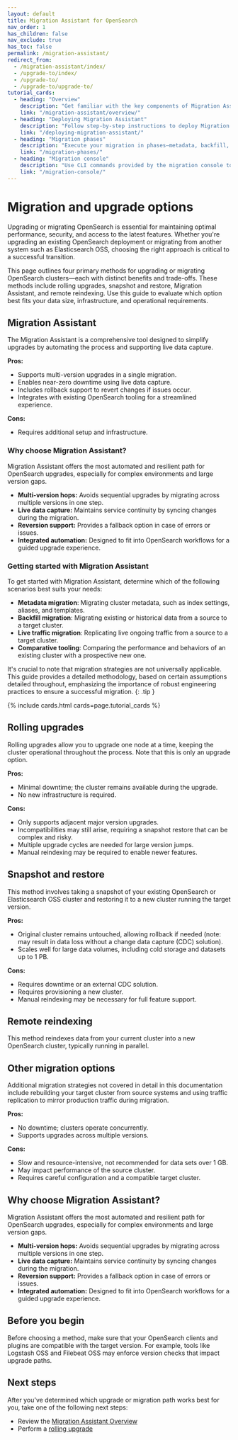 ```yaml
---
layout: default
title: Migration Assistant for OpenSearch
nav_order: 1
has_children: false
nav_exclude: true
has_toc: false
permalink: /migration-assistant/
redirect_from:
  - /migration-assistant/index/
  - /upgrade-to/index/
  - /upgrade-to/
  - /upgrade-to/upgrade-to/
tutorial_cards:
  - heading: "Overview"
    description: "Get familiar with the key components of Migration Assistant and evaluate your use case."
    link: "/migration-assistant/overview/"
  - heading: "Deploying Migration Assistant"
    description: "Follow step-by-step instructions to deploy Migration Assistant and prepare data for migration."
    link: "/deploying-migration-assistant/"
  - heading: "Migration phases"
    description: "Execute your migration in phases—metadata, backfill, and traffic replay—for a controlled and validated transition."
    link: "/migration-phases/"
  - heading: "Migration console"
    description: "Use CLI commands provided by the migration console to orchestrate and monitor your migration process."
    link: "/migration-console/"
---
```


# Migration and upgrade options

Upgrading or migrating OpenSearch is essential for maintaining optimal performance, security, and access to the latest features. Whether you're upgrading an existing OpenSearch deployment or migrating from another system such as Elasticsearch OSS, choosing the right approach is critical to a successful transition.

This page outlines four primary methods for upgrading or migrating OpenSearch clusters—each with distinct benefits and trade-offs. These methods include rolling upgrades, snapshot and restore, Migration Assistant, and remote reindexing. Use this guide to evaluate which option best fits your data size, infrastructure, and operational requirements.

## Migration Assistant

The Migration Assistant is a comprehensive tool designed to simplify upgrades by automating the process and supporting live data capture.

**Pros:**
- Supports multi-version upgrades in a single migration.
- Enables near-zero downtime using live data capture.
- Includes rollback support to revert changes if issues occur.
- Integrates with existing OpenSearch tooling for a streamlined experience.

**Cons:**
- Requires additional setup and infrastructure.

### Why choose Migration Assistant?

Migration Assistant offers the most automated and resilient path for OpenSearch upgrades, especially for complex environments and large version gaps.

- **Multi-version hops:** Avoids sequential upgrades by migrating across multiple versions in one step.
- **Live data capture:** Maintains service continuity by syncing changes during the migration.
- **Reversion support:** Provides a fallback option in case of errors or issues.
- **Integrated automation:** Designed to fit into OpenSearch workflows for a guided upgrade experience.

### Getting started with Migration Assistant

To get started with Migration Assistant, determine which of the following scenarios best suits your needs:

- **Metadata migration**: Migrating cluster metadata, such as index settings, aliases, and templates.
- **Backfill migration**: Migrating existing or historical data from a source to a target cluster.
- **Live traffic migration**: Replicating live ongoing traffic from a source to a target cluster.
- **Comparative tooling**: Comparing the performance and behaviors of an existing cluster with a prospective new one.

It's crucial to note that migration strategies are not universally applicable. This guide provides a detailed methodology, based on certain assumptions detailed throughout, emphasizing the importance of robust engineering practices to ensure a successful migration.
{: .tip }

{% include cards.html cards=page.tutorial_cards %}

## Rolling upgrades

Rolling upgrades allow you to upgrade one node at a time, keeping the cluster operational throughout the process. Note that this is only an upgrade option.

**Pros:**
- Minimal downtime; the cluster remains available during the upgrade.
- No new infrastructure is required.

**Cons:**
- Only supports adjacent major version upgrades.
- Incompatibilities may still arise, requiring a snapshot restore that can be complex and risky.
- Multiple upgrade cycles are needed for large version jumps.
- Manual reindexing may be required to enable newer features.


## Snapshot and restore

This method involves taking a snapshot of your existing OpenSearch or Elasticsearch OSS cluster and restoring it to a new cluster running the target version.

**Pros:**
- Original cluster remains untouched, allowing rollback if needed (note: may result in data loss without a change data capture (CDC) solution).
- Scales well for large data volumes, including cold storage and datasets up to 1 PB.

**Cons:**
- Requires downtime or an external CDC solution.
- Requires provisioning a new cluster.
- Manual reindexing may be necessary for full feature support.

## Remote reindexing

This method reindexes data from your current cluster into a new OpenSearch cluster, typically running in parallel.

## Other migration options

Additional migration strategies not covered in detail in this documentation include rebuilding your target cluster from source systems and using traffic replication to mirror production traffic during migration.

**Pros:**
- No downtime; clusters operate concurrently.
- Supports upgrades across multiple versions.

**Cons:**
- Slow and resource-intensive, not recommended for data sets over 1 GB.
- May impact performance of the source cluster.
- Requires careful configuration and a compatible target cluster.

## Why choose Migration Assistant?

Migration Assistant offers the most automated and resilient path for OpenSearch upgrades, especially for complex environments and large version gaps.

- **Multi-version hops:** Avoids sequential upgrades by migrating across multiple versions in one step.
- **Live data capture:** Maintains service continuity by syncing changes during the migration.
- **Reversion support:** Provides a fallback option in case of errors or issues.
- **Integrated automation:** Designed to fit into OpenSearch workflows for a guided upgrade experience.

## Before you begin

Before choosing a method, make sure that your OpenSearch clients and plugins are compatible with the target version. For example, tools like Logstash OSS and Filebeat OSS may enforce version checks that impact upgrade paths.


## Next steps

After you've determined which upgrade or migration path works best for you, take one of the following next steps:

- Review the [Migration Assistant Overview]({{site.url}}{{site.baseurl}}/migration-assistant/overview/)
- Perform a [rolling upgrade]({{site.url}}{{site.baseurl}}/install-and-configure/upgrade-opensearch/rolling-upgrade/)

